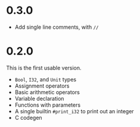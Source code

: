 # 0.3.0

- Add single line comments, with `//`

# 0.2.0

This is the first usable version.

- `Bool`, `I32`, and `Unit` types
- Assignment operators
- Basic arithmetic operators
- Variable declaration
- Functions with parameters
- A single builtin `#print_i32` to print out an integer
- C codegen
